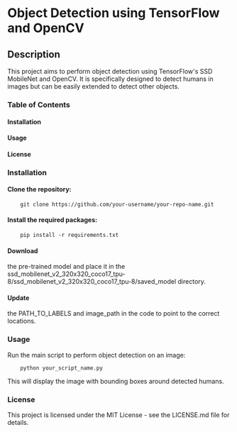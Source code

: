 # Object Detection using TensorFlow and OpenCV

## Description

This project aims to perform object detection using TensorFlow's SSD MobileNet and OpenCV. It is specifically designed to detect humans in images but can be easily extended to detect other objects.

### Table of Contents
#### Installation
#### Usage
#### License


### Installation
#### Clone the repository:

        git clone https://github.com/your-username/your-repo-name.git

#### Install the required packages:
        pip install -r requirements.txt
        
 #### Download 
 the pre-trained model and place it in the ssd_mobilenet_v2_320x320_coco17_tpu-8/ssd_mobilenet_v2_320x320_coco17_tpu-8/saved_model directory.

 #### Update 
 the PATH_TO_LABELS and image_path in the code to point to the correct locations.

### Usage
Run the main script to perform object detection on an image:

        python your_script_name.py
This will display the image with bounding boxes around detected humans.


### License
This project is licensed under the MIT License - see the LICENSE.md file for details.
